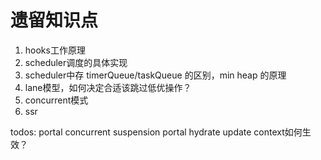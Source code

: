 # 遗留知识点

1. hooks工作原理
2. scheduler调度的具体实现
3. scheduler中存 timerQueue/taskQueue 的区别，min heap 的原理
4. lane模型，如何决定合适该跳过低优操作？
5. concurrent模式
6. ssr

todos:
portal
concurrent
suspension
portal
hydrate
update context如何生效？